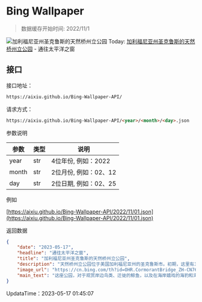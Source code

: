 # Bing Wallpaper

> 数据缓存开始时间: 2022/11/1

![加利福尼亚州圣克鲁斯的天然桥州立公园](https://cn.bing.com/th?id=OHR.CormorantBridge_ZH-CN7673299694_1920x1080.webp)
Today: [加利福尼亚州圣克鲁斯的天然桥州立公园](https://cn.bing.com/th?id=OHR.CormorantBridge_ZH-CN7673299694_1920x1080.webp) - 通往太平洋之窗

## 接口

接口地址：

```html
https://aixiu.github.io/Bing-Wallpaper-API/
```

请求方式：

```html
https://aixiu.github.io/Bing-Wallpaper-API/<year>/<month>/<day>.json
```

参数说明

| 参数 | 类型 | 说明 |
| - | - | - |
| year | str | 4位年份, 例如：2022 |
| month | str | 2位月份, 例如：02、12 |
| day | str | 2位日期, 例如：02、25 |

例如

[https://aixiu.github.io/Bing-Wallpaper-API/2022/11/01.json](https://aixiu.github.io/Bing-Wallpaper-API/2022/11/01.json)

返回数据

```json
{
    "date": "2023-05-17",
    "headline": "通往太平洋之窗",
    "title": "加利福尼亚州圣克鲁斯的天然桥州立公园",
    "description": "天然桥州立公园位于美国加利福尼亚州的圣克鲁斯市。初期，这里有三座海水侵蚀而成的拱桥，其中一座于1905年倒塌，后来又有一座于1980年倒塌，剩下我们如今看到的这座拱桥。然而，海浪的侵蚀是无情的，因此仅剩的这座拱桥最终也会倒塌。除了拱桥，这个公园还有君主斑蝶，因此也吸引了不少游客。",
    "image_url": "https://cn.bing.com/th?id=OHR.CormorantBridge_ZH-CN7673299694_1920x1080.webp",
    "main_text": "这座公园，对于观赏岸边鸟类、迁徙的鲸鱼，以及在海岸嬉戏的海豹和海獭来说，是绝佳观测点。"
}
```

UpdataTime：2023-05-17 01:45:07
